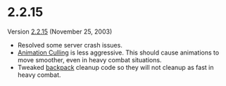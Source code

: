 # 2.2.15

Version [2.2.15](2.2.15.md) (November 25, 2003)

- Resolved some server crash issues.
- [Animation Culling](../terminology/Animation_Culling.md) is less aggressive.
  This should cause animations to move smoother, even in heavy combat
  situations.
- Tweaked [backpack](../terminology/Backpack.md) cleanup code so they will not
  cleanup as fast in heavy combat.
